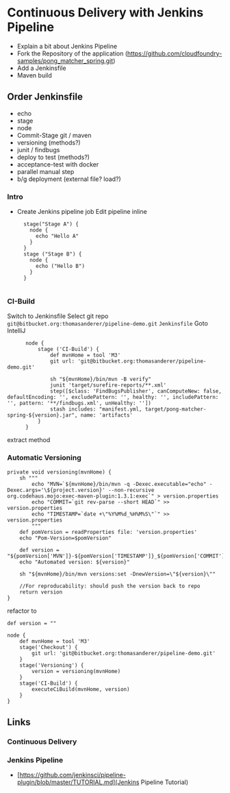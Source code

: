 # Continuous Delivery with Jenkins Pipeline
* Explain a bit about Jenkins Pipeline
* Fork the Repository of the application (https://github.com/cloudfoundry-samples/pong_matcher_spring.git)
* Add a Jenkinsfile
* Maven build

## Order Jenkinsfile
* echo
* stage
* node
* Commit-Stage git / maven
* versioning (methods?)
* junit / findbugs
* deploy to test (methods?)
* acceptance-test with docker
* parallel manual step
* b/g deployment (external file? load?)

### Intro
 - Create Jenkins pipeline job
   Edit pipeline inline
   ```
     stage("Stage A") {
       node {
         echo "Hello A"
       }
     }
     stage ("Stage B") {
       node {
         echo ("Hello B")
       }
     }
         
   ```
   
### CI-Build
Switch to Jenkinsfile
Select git repo `git@bitbucket.org:thomasanderer/pipeline-demo.git`
`Jenkinsfile`
Goto IntelliJ

```
      node {
          stage ('CI-Build') {
              def mvnHome = tool 'M3'
              git url: 'git@bitbucket.org:thomasanderer/pipeline-demo.git'
              
              sh "${mvnHome}/bin/mvn -B verify"
              junit 'target/surefire-reports/**.xml'
              step([$class: 'FindBugsPublisher', canComputeNew: false, defaultEncoding: '', excludePattern: '', healthy: '', includePattern: '', pattern: '**/findbugs.xml', unHealthy: ''])
              stash includes: "manifest.yml, target/pong-matcher-spring-${version}.jar", name: 'artifacts'
          }
      }
  ```
  extract method
  
### Automatic Versioning

```
private void versioning(mvnHome) {
    sh """
        echo "MVN=`${mvnHome}/bin/mvn -q -Dexec.executable="echo" -Dexec.args='\${project.version}' --non-recursive org.codehaus.mojo:exec-maven-plugin:1.3.1:exec`" > version.properties
        echo "COMMIT=`git rev-parse --short HEAD`" >> version.properties
        echo "TIMESTAMP=`date +\"%Y%M%d_%H%M%S\"`" >> version.properties
        """
    def pomVersion = readProperties file: 'version.properties'
    echo "Pom-Version=$pomVersion"

    def version = "${pomVersion['MVN']}-${pomVersion['TIMESTAMP']}_${pomVersion['COMMIT']}"
    echo "Automated version: ${version}"

    sh "${mvnHome}/bin/mvn versions:set -DnewVersion=\"${version}\""

    //For reproducability: should push the version back to repo
    return version
}
```

refactor to
```
def version = ""

node {
    def mvnHome = tool 'M3'
    stage('Checkout') {
        git url: 'git@bitbucket.org:thomasanderer/pipeline-demo.git'
    }
    stage('Versioning') {
        version = versioning(mvnHome)
    }
    stage('CI-Build') {
        executeCiBuild(mvnHome, version)
    }
}
```
  





## Links

### Continuous Delivery
### Jenkins Pipeline
* [https://github.com/jenkinsci/pipeline-plugin/blob/master/TUTORIAL.md](Jenkins Pipeline Tutorial)
